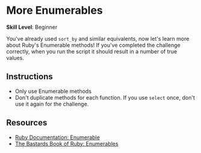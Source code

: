 # More Enumerables
__Skill Level__: Beginner

You've already used `sort_by` and similar equivalents, now let's learn more about Ruby's Enumerable methods! If you've completed the challenge correctly, when you run the script it should result in a number of true values.

## Instructions
- Only use Enumerable methods
- Don't duplicate methods for each function. If you use `select` once, don't use it again for the challenge.

## Resources
- [Ruby Documentation: Enumerable](https://ruby-doc.org/core-2.6.5/Enumerable.html)
- [The Bastards Book of Ruby: Enumerables](http://ruby.bastardsbook.com/chapters/enumerables/)


